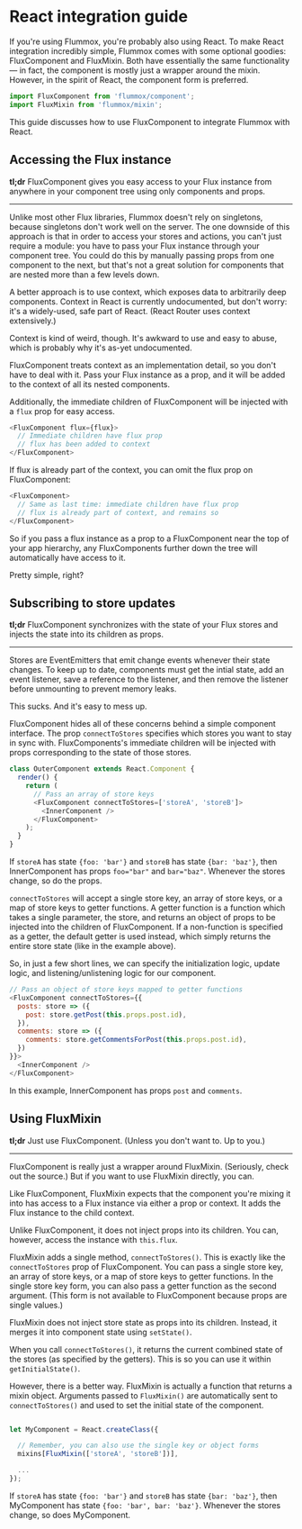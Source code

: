 # React integration guide

If you're using Flummox, you're probably also using React. To make React integration incredibly simple, Flummox comes with some optional goodies: FluxComponent and FluxMixin. Both have essentially the same functionality — in fact, the component is mostly just a wrapper around the mixin. However, in the spirit of React, the component form is preferred.

```js
import FluxComponent from 'flummox/component';
import FluxMixin from 'flummox/mixin';
```

This guide discusses how to use FluxComponent to integrate Flummox with React.

## Accessing the Flux instance

**tl;dr** FluxComponent gives you easy access to your Flux instance from anywhere in your component tree using only components and props.

***

Unlike most other Flux libraries, Flummox doesn't rely on singletons, because singletons don't work well on the server. The one downside of this approach is that in order to access your stores and actions, you can't just require a module: you have to pass your Flux instance through your component tree. You could do this by manually passing props from one component to the next, but that's not a great solution for components that are nested more than a few levels down.

A better approach is to use context, which exposes data to arbitrarily deep components. Context in React is currently undocumented, but don't worry: it's a widely-used, safe part of React. (React Router uses context extensively.)

Context is kind of weird, though. It's awkward to use and easy to abuse, which is probably why it's as-yet undocumented.

FluxComponent treats context as an implementation detail, so you don't have to deal with it. Pass your Flux instance as a prop, and it will be added to the context of all its nested components.

Additionally, the immediate children of FluxComponent will be injected with a `flux` prop for easy access.

```js
<FluxComponent flux={flux}>
  // Immediate children have flux prop
  // flux has been added to context
</FluxComponent>
```

If flux is already part of the context, you can omit the flux prop on FluxComponent:

```js
<FluxComponent>
  // Same as last time: immediate children have flux prop
  // flux is already part of context, and remains so
</FluxComponent>
```

So if you pass a flux instance as a prop to a FluxComponent near the top of your app hierarchy, any FluxComponents further down the tree will automatically have access to it.

Pretty simple, right?

## Subscribing to store updates

**tl;dr** FluxComponent synchronizes with the state of your Flux stores and injects the state into its children as props.
***

Stores are EventEmitters that emit change events whenever their state changes. To keep up to date, components must get the intial state, add an event listener, save a reference to the listener, and then remove the listener before unmounting to prevent memory leaks.

This sucks. And it's easy to mess up.

FluxComponent hides all of these concerns behind a simple component interface. The prop `connectToStores` specifies which stores you want to stay in sync with. FluxComponents's immediate children will be injected with props corresponding to the state of those stores.

```js
class OuterComponent extends React.Component {
  render() {
    return (
      // Pass an array of store keys
      <FluxComponent connectToStores=['storeA', 'storeB']>
        <InnerComponent />
      </FluxComponent>
    );
  }
}
```

If `storeA` has state `{foo: 'bar'}` and `storeB` has state `{bar: 'baz'}`, then InnerComponent has props `foo="bar"` and `bar="baz"`. Whenever the stores change, so do the props.

`connectToStores` will accept a single store key, an array of store keys, or a map of store keys to getter functions. A getter function is a function which takes a single parameter, the store, and returns an object of props to be injected into the children of FluxComponent. If a non-function is specified as a getter, the default getter is used instead, which simply returns the entire store state (like in the example above).

So, in just a few short lines, we can specify the initialization logic, update logic, and listening/unlistening logic for our component.

```js
// Pass an object of store keys mapped to getter functions
<FluxComponent connectToStores={{
  posts: store => ({
    post: store.getPost(this.props.post.id),
  }),
  comments: store => ({
    comments: store.getCommentsForPost(this.props.post.id),
  })
}}>
  <InnerComponent />
</FluxComponent>
```

In this example, InnerComponent has props `post` and `comments`.

## Using FluxMixin

**tl;dr** Just use FluxComponent. (Unless you don't want to. Up to you.)

***

FluxComponent is really just a wrapper around FluxMixin. (Seriously, check out the source.) But if you want to use FluxMixin directly, you can.

Like FluxComponent, FluxMixin expects that the component you're mixing it into has access to a Flux instance via either a prop or context. It adds the Flux instance to the child context.

Unlike FluxComponent, it does not inject props into its children. You can, however, access the instance with `this.flux`.

FluxMixin adds a single method, `connectToStores()`. This is exactly like the `connectToStores` prop of FluxComponent. You can pass a single store key, an array of store keys, or a map of store keys to getter functions. In the single store key form, you can also pass a getter function as the second argument. (This form is not available to FluxComponent because props are single values.)

FluxMixin does not inject store state as props into its children. Instead, it merges it into component state using `setState()`.

When you call `connectToStores()`, it returns the current combined state of the stores (as specified by the getters). This is so you can use it within `getInitialState()`.

However, there is a better way. FluxMixin is actually a function that returns a mixin object. Arguments passed to `FluxMixin()` are automatically sent to `connectToStores()` and used to set the initial state of the component.

```js

let MyComponent = React.createClass({

  // Remember, you can also use the single key or object forms
  mixins[FluxMixin(['storeA', 'storeB'])],

  ...
});

```

If `storeA` has state `{foo: 'bar'}` and `storeB` has state `{bar: 'baz'}`, then MyComponent has state `{foo: 'bar', bar: 'baz'}`. Whenever the stores change, so does MyComponent.
